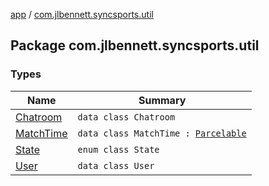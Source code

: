 [app](../index.md) / [com.jlbennett.syncsports.util](./index.md)

## Package com.jlbennett.syncsports.util

### Types

| Name | Summary |
|---|---|
| [Chatroom](-chatroom/index.md) | `data class Chatroom` |
| [MatchTime](-match-time/index.md) | `data class MatchTime : `[`Parcelable`](https://developer.android.com/reference/android/os/Parcelable.html) |
| [State](-state/index.md) | `enum class State` |
| [User](-user/index.md) | `data class User` |
